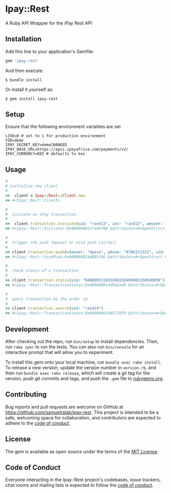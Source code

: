 # Ipay::Rest

A Ruby API Wrapper for the iPay Rest API

## Installation

Add this line to your application's Gemfile:

```ruby
gem 'ipay-rest'
```

And then execute:

    $ bundle install

Or install it yourself as:

    $ gem install ipay-rest

## Setup

Ensure that the following environment variables are set

```shell
LIVE=0 # set to 1 for production environment
VID=demo
IPAY_SECRET_KEY=demoCHANGED
IPAY_BASE_URL=https://apis.ipayafrica.com/payments/v2/
IPAY_CURRENCY=KES # defaults to kes
```

## Usage

```ruby
#
# initialize new client
# 
>>  client = Ipay::Rest::Client.new
=> #<Ipay::Rest::Client>

#
#  initiate an iPay transaction
# 
>>  client.transaction.initiate(oid: "rand13", inv: "rand13", amount: 10, tel: "0706311322", eml: "test@mail.com", cbk: "https://webhook.site/d31d7a1f-b54b-4d0a-85bd-ad7fbcf70329")
=> #<Ipay::Rest::Initiator:0x0000000127ad4f80 @attributes=#<OpenStruct header_status=200, status=1, data={"sid"=>"RANDEM315E0166024821954305324DEMO", "oid"=>"rand13", "amount"=>"10", "account"=>"AT2222230339Z", "payment_channels"=>[{"name"=>"MPESA", "paybill"=>"261144"}, {"name"=>"AIRTEL", "paybill"=>"510800"}, {"name"=>"EQUITEL", "paybill"=>"510800"}], "hash"=>"f6ee6f800c0b0029d4e35617a1cd7f7eef1b1ffe82d55d72a209aa38ea2da304"}>>

#
#  trigger stk push (mpesa) or ussd push (airtel)
#
>> client.transaction.push(channel: "mpesa", phone: "0706311322", sid: "RANDEM315E0166025040998533804DEMO")
=> #<Ipay::Rest::UssdPush:0x000000014d885f60 @attributes=#<OpenStruct header_status=200, status=1, text="A Payment request has been sent to the MPESA number 0706311322">>

#
#  check status of a transaction
#
>> client.transaction.status(sid: "RANDEM315E0166025040998533804DEMO")
=> #<Ipay::Rest::TransactionStatus:0x000000014d9d2ad0 @attributes=#<OpenStruct status="aei7p7yrx4ae34", txncd="QHB72TPZBP", msisdn_id="SAMUEL OYENGO", msisdn_idnum="254706311322", p1="1", p2="2", p3="3", p4="4", uyt=1523817820, agt=912100205, qwh=40888604, ifd=1216531831, afd=1897686359, poi=1978274833, id="rand14", ivm="rand14", mc="10.00", channel="MPESA">>

#
#  query transaction by the order id
#
>> client.transaction.search(oid: "rand14")
=> #<Ipay::Rest::TransactionStatus:0x000000014b5739f0 @attributes=#<OpenStruct header_status=200, status=1, text="payment record found", data={"vid"=>"demo", "oid"=>"rand14", "transaction_amount"=>"10.00", "transaction_code"=>"QHB72TPZBP", "telephone"=>"254706311322", "firstname"=>"SAMUEL", "lastname"=>"OYENGO", "paid_at"=>"2022-08-11 23:41:49", "payment_mode"=>"MPESA", "sid"=>"RANDEM315E0166025040998533804DEMO"}, hash="847876734b40ff598366b5f7b089eb481a100d223e41b8f14df6fdcabcbe2325">>
```

## Development

After checking out the repo, run `bin/setup` to install dependencies. Then, run `rake spec` to run the tests. You can also run `bin/console` for an interactive prompt that will allow you to experiment.

To install this gem onto your local machine, run `bundle exec rake install`. To release a new version, update the version number in `version.rb`, and then run `bundle exec rake release`, which will create a git tag for the version, push git commits and tags, and push the `.gem` file to [rubygems.org](https://rubygems.org).

## Contributing

Bug reports and pull requests are welcome on GitHub at https://github.com/samuelralak/ipay-rest. This project is intended to be a safe, welcoming space for collaboration, and contributors are expected to adhere to the [code of conduct](https://github.com/samuelralak/ipay-rest/blob/master/CODE_OF_CONDUCT.md).


## License

The gem is available as open source under the terms of the [MIT License](https://opensource.org/licenses/MIT).

## Code of Conduct

Everyone interacting in the Ipay::Rest project's codebases, issue trackers, chat rooms and mailing lists is expected to follow the [code of conduct](https://github.com/samuelralak/ipay-rest/blob/master/CODE_OF_CONDUCT.md).
